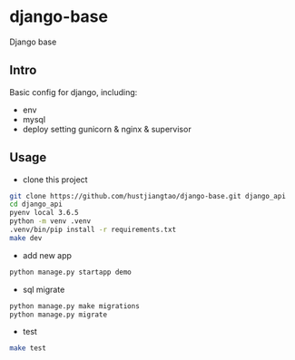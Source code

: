 # django-base
Django base

## Intro

Basic config for django, including:

- env
- mysql
- deploy setting gunicorn & nginx & supervisor

## Usage

- clone this project

```bash
git clone https://github.com/hustjiangtao/django-base.git django_api
cd django_api
pyenv local 3.6.5
python -m venv .venv
.venv/bin/pip install -r requirements.txt
make dev
```

- add new app

```bash
python manage.py startapp demo
```

- sql migrate

```bash
python manage.py make migrations
python manage.py migrate
```

- test

```bash
make test
```
